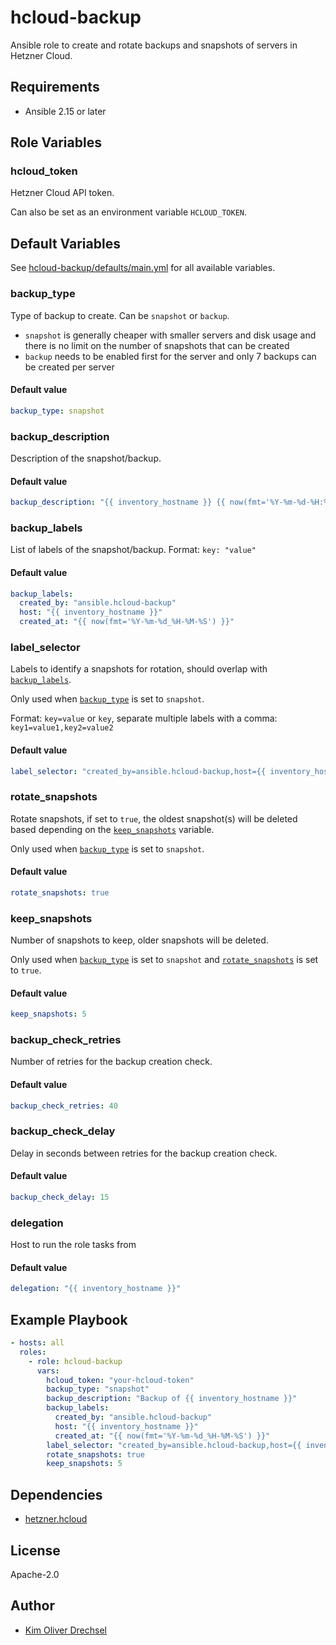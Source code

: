 # hcloud-backup

Ansible role to create and rotate backups and snapshots of servers in Hetzner Cloud.

## Requirements

- Ansible 2.15 or later

## Role Variables

### hcloud_token

Hetzner Cloud API token.

Can also be set as an environment variable `HCLOUD_TOKEN`.

## Default Variables

See [hcloud-backup/defaults/main.yml](hcloud-backup/defaults/main.yml) for all available variables.

### backup_type

Type of backup to create. Can be `snapshot` or `backup`.

- `snapshot` is generally cheaper with smaller servers and disk usage and there is no limit on the number of snapshots that can be created
- `backup` needs to be enabled first for the server and only 7 backups can be created per server

#### Default value

```yaml
backup_type: snapshot
```

### backup_description

Description of the snapshot/backup.

#### Default value

```yaml
backup_description: "{{ inventory_hostname }} {{ now(fmt='%Y-%m-%d-%H:%M:%S') }}"
```

### backup_labels

List of labels of the snapshot/backup.
Format: `key: "value"`

#### Default value

```yaml
backup_labels:
  created_by: "ansible.hcloud-backup"
  host: "{{ inventory_hostname }}"
  created_at: "{{ now(fmt='%Y-%m-%d_%H-%M-%S') }}"
```

### label_selector

Labels to identify a snapshots for rotation, should overlap with [`backup_labels`](#backup_labels).

Only used when [`backup_type`](#backup_type) is set to `snapshot`.

Format: `key=value` or `key`, separate multiple labels with a comma: `key1=value1,key2=value2`

#### Default value

```yaml
label_selector: "created_by=ansible.hcloud-backup,host={{ inventory_hostname }}"
```

### rotate_snapshots

Rotate snapshots, if set to `true`, the oldest snapshot(s) will be deleted based
depending on the [`keep_snapshots`](#keep_snapshots) variable.

Only used when [`backup_type`](#backup_type) is set to `snapshot`.

#### Default value

```yaml
rotate_snapshots: true
```

### keep_snapshots

Number of snapshots to keep, older snapshots will be deleted.

Only used when [`backup_type`](#backup_type) is set to `snapshot` 
and [`rotate_snapshots`](#rotate_snapshots) is set to `true`.

#### Default value

```yaml
keep_snapshots: 5
```

### backup_check_retries

Number of retries for the backup creation check.

#### Default value

```yaml
backup_check_retries: 40
```

### backup_check_delay

Delay in seconds between retries for the backup creation check.

#### Default value

```yaml
backup_check_delay: 15
```

### delegation

Host to run the role tasks from

#### Default value

```yaml
delegation: "{{ inventory_hostname }}"
```

## Example Playbook

```yaml
- hosts: all
  roles:
    - role: hcloud-backup
      vars:
        hcloud_token: "your-hcloud-token"
        backup_type: "snapshot"
        backup_description: "Backup of {{ inventory_hostname }}"
        backup_labels:
          created_by: "ansible.hcloud-backup"
          host: "{{ inventory_hostname }}"
          created_at: "{{ now(fmt='%Y-%m-%d_%H-%M-%S') }}"
        label_selector: "created_by=ansible.hcloud-backup,host={{ inventory_hostname }}"
        rotate_snapshots: true
        keep_snapshots: 5
```

## Dependencies

- [hetzner.hcloud](https://galaxy.ansible.com/ui/repo/published/hetzner/hcloud/)

## License

Apache-2.0

## Author

- [Kim Oliver Drechsel](https://github.com/kimdre)
